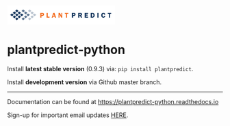 <img src="docs/_images/FS_PlantPredict_Logo_Horz_RGB-01.png" width="50%" height="50%">

# plantpredict-python

Install **latest stable version** (0.9.3) via: `pip install plantpredict`.

Install **development version** via Github master branch.

---

Documentation can be found at https://plantpredict-python.readthedocs.io

Sign-up for important email updates [HERE](https://forms.gle/jvqFb3f8QotxzQWy8).
